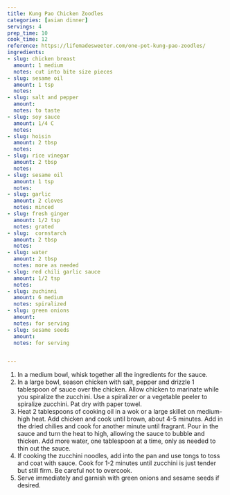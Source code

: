 ```yaml
---
title: Kung Pao Chicken Zoodles
categories: [asian dinner]
servings: 4
prep_time: 10
cook_time: 12
reference: https://lifemadesweeter.com/one-pot-kung-pao-zoodles/
ingredients:
- slug: chicken breast
  amount: 1 medium
  notes: cut into bite size pieces
- slug: sesame oil
  amount: 1 tsp
  notes:
- slug: salt and pepper
  amount:
  notes: to taste
- slug: soy sauce
  amount: 1/4 C
  notes:
- slug: hoisin
  amount: 2 tbsp
  notes:
- slug: rice vinegar
  amount: 2 tbsp
  notes:
- slug: sesame oil
  amount: 1 tsp
  notes:
- slug: garlic
  amount: 2 cloves
  notes: minced
- slug: fresh ginger
  amount: 1/2 tsp
  notes: grated
- slug:  cornstarch
  amount: 2 tbsp
  notes:
- slug: water
  amount: 2 tbsp
  notes: more as needed
- slug: red chili garlic sauce
  amount: 1/2 tsp
  notes:
- slug: zuchinni
  amount: 6 medium
  notes: spiralized
- slug: green onions
  amount:
  notes: for serving
- slug: sesame seeds
  amount:
  notes: for serving


---
```


1. In a medium bowl, whisk together all the ingredients for the sauce.
2. In a large bowl, season chicken with salt, pepper and drizzle 1 tablespoon of sauce over the chicken. Allow chicken to marinate while you spiralize the zucchini. Use a spiralizer or a vegetable peeler to spiralize zucchini. Pat dry with paper towel.
3. Heat 2 tablespoons of cooking oil in a wok or a large skillet on medium-high heat. Add chicken and cook until brown, about 4-5 minutes. Add in the dried chilies and cook for another minute until fragrant. Pour in the sauce and turn the heat to high, allowing the sauce to bubble and thicken. Add more water, one tablespoon at a time, only as needed to thin out the sauce.
4. If cooking the zucchini noodles, add into the pan and use tongs to toss and coat with sauce. Cook for 1-2 minutes until zucchini is just tender but still firm. Be careful not to overcook.
5. Serve immediately and garnish with green onions and sesame seeds if desired.

